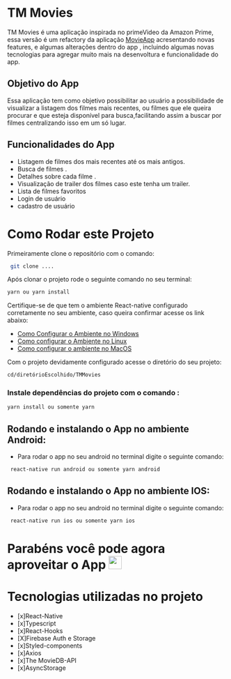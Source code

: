 # TM Movies 

TM Movies é uma aplicação inspirada no primeVideo da Amazon Prime, essa versão é um refactory da aplicação [MovieApp](https://github.com/tonymatheus/MovieApp) acresentando novas features, e algumas alterações dentro do app , incluindo algumas novas tecnologias para agregar muito mais na desenvoltura e funcionalidade do app.

## Objetivo do App
Essa aplicação tem como objetivo possibilitar ao usuário a possibilidade de visualizar a listagem dos filmes mais recentes, ou filmes que ele queira procurar e que esteja disponível para busca,facilitando assim a buscar por filmes centralizando isso em um só lugar.

## Funcionalidades  do App
- Listagem de filmes dos mais recentes até os mais antigos.
- Busca de filmes .
- Detalhes sobre cada filme .
- Visualização de trailer dos filmes caso este tenha um trailer.
- Lista de filmes favoritos 
- Login de usuário 
- cadastro de usuário 

# Como Rodar este Projeto 

Primeiramente clone o repositório com o comando:

```bash
 git clone ....
```

Após clonar o projeto rode o seguinte comando no seu terminal:

```bash
yarn ou yarn install
```
Certifique-se de que tem o ambiente React-native configurado corretamente no seu ambiente, caso queira confirmar acesse os link abaixo:

- [Como Configurar o Ambiente no Windows](https://reactnative.dev/docs/environment-setup)
- [Como configurar o Ambiente no Linux](https://reactnative.dev/docs/environment-setup)
- [Como configurar o ambiente no MacOS](https://reactnative.dev/docs/environment-setup)

Com o projeto devidamente configurado acesse o diretório do seu projeto:

```bash 
cd/diretórioEscolhido/TMMovies
```
### Instale dependências do projeto com o comando :
```bash
yarn install ou somente yarn
```

## Rodando e instalando o App no ambiente Android:
- Para rodar o app no seu android no terminal digite o seguinte comando:
```bash
 react-native run android ou somente yarn android
```
## Rodando e instalando o App no ambiente IOS:
- Para rodar o app no seu android no terminal digite o seguinte comando:
```bash
 react-native run ios ou somente yarn ios
```

# Parabéns você pode agora aproveitar o App <img src="https://github.com/TheDudeThatCode/TheDudeThatCode/blob/master/Assets/Mario_Hello_Big.gif" width="30px">


# Tecnologias utilizadas no projeto 

- [x]React-Native
- [x]Typescript
- [x]React-Hooks
- [X]Firebase Auth e Storage 
- [x]Styled-components
- [x]Axios
- [x]The MovieDB-API
- [x]AsyncStorage